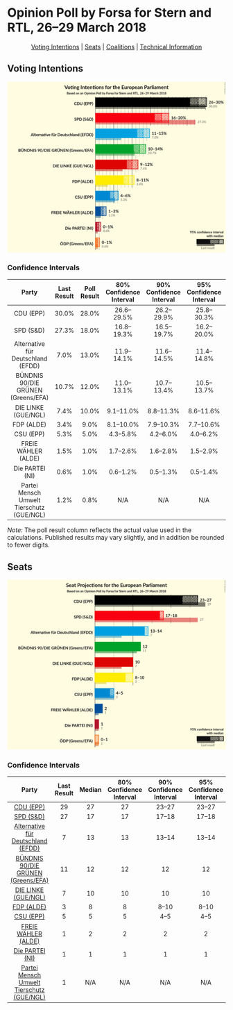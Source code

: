 # Opinion Poll by Forsa for Stern and RTL, 26–29 March 2018

<p align="center"><a href="#voting-intentions">Voting Intentions</a> | <a href="#seats">Seats</a> | <a href="#coalitions">Coalitions</a> | <a href="#technical-information">Technical Information</a></p>

## Voting Intentions

![Graph with voting intentions not yet produced](2018-03-29-Forsa.png "Voting Intentions")

### Confidence Intervals

| Party | Last Result | Poll Result | 80% Confidence Interval | 90% Confidence Interval | 95% Confidence Interval | 99% Confidence Interval |
|:-----:|:-----------:|:-----------:|:-----------------------:|:-----------------------:|:-----------------------:|:-----------------------:|
| CDU (EPP) | 30.0% | 28.0% | 26.6–29.5% |26.2–29.9% |25.8–30.3% |25.1–31.0% |
| SPD (S&D) | 27.3% | 18.0% | 16.8–19.3% |16.5–19.7% |16.2–20.0% |15.6–20.7% |
| Alternative für Deutschland (EFDD) | 7.0% | 13.0% | 11.9–14.1% |11.6–14.5% |11.4–14.8% |10.9–15.3% |
| BÜNDNIS 90/DIE GRÜNEN (Greens/EFA) | 10.7% | 12.0% | 11.0–13.1% |10.7–13.4% |10.5–13.7% |10.0–14.3% |
| DIE LINKE (GUE/NGL) | 7.4% | 10.0% | 9.1–11.0% |8.8–11.3% |8.6–11.6% |8.2–12.1% |
| FDP (ALDE) | 3.4% | 9.0% | 8.1–10.0% |7.9–10.3% |7.7–10.6% |7.3–11.1% |
| CSU (EPP) | 5.3% | 5.0% | 4.3–5.8% |4.2–6.0% |4.0–6.2% |3.7–6.6% |
| FREIE WÄHLER (ALDE) | 1.5% | 1.0% | 1.7–2.6% |1.6–2.8% |1.5–2.9% |1.3–3.2% |
| Die PARTEI (NI) | 0.6% | 1.0% | 0.6–1.2% |0.5–1.3% |0.5–1.4% |0.4–1.6% |
| Partei Mensch Umwelt Tierschutz (GUE/NGL) | 1.2% | 0.8% | N/A |N/A |N/A |N/A |

*Note:* The poll result column reflects the actual value used in the calculations. Published results may vary slightly, and in addition be rounded to fewer digits.

## Seats

![Graph with seats not yet produced](2018-03-29-Forsa-seats.png "Seats")

### Confidence Intervals

| Party | Last Result | Median | 80% Confidence Interval | 90% Confidence Interval | 95% Confidence Interval | 99% Confidence Interval |
|:-----:|:-----------:|:------:|:-----------------------:|:-----------------------:|:-----------------------:|:-----------------------:|
| <a href="#cdu-(epp)">CDU (EPP)</a> | 29 | 27 | 27 |23–27 |23–27 |23–27 |
| <a href="#spd-(s&d)">SPD (S&D)</a> | 27 | 17 | 17 |17–18 |17–18 |15–18 |
| <a href="#alternative-für-deutschland-(efdd)">Alternative für Deutschland (EFDD)</a> | 7 | 13 | 13 |13–14 |13–14 |11–14 |
| <a href="#bÜndnis-90/die-grÜnen-(greens/efa)">BÜNDNIS 90/DIE GRÜNEN (Greens/EFA)</a> | 11 | 12 | 12 |12 |12 |12 |
| <a href="#die-linke-(gue/ngl)">DIE LINKE (GUE/NGL)</a> | 7 | 10 | 10 |10 |10 |10 |
| <a href="#fdp-(alde)">FDP (ALDE)</a> | 3 | 8 | 8 |8–10 |8–10 |7–10 |
| <a href="#csu-(epp)">CSU (EPP)</a> | 5 | 5 | 5 |4–5 |4–5 |4–5 |
| <a href="#freie-wÄhler-(alde)">FREIE WÄHLER (ALDE)</a> | 1 | 2 | 2 |2 |2 |2–3 |
| <a href="#die-partei-(ni)">Die PARTEI (NI)</a> | 1 | 1 | 1 |1 |1 |1 |
| <a href="#partei-mensch-umwelt-tierschutz-(gue/ngl)">Partei Mensch Umwelt Tierschutz (GUE/NGL)</a> | 1 | N/A | N/A |N/A |N/A |N/A |

